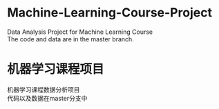 # Machine-Learning-Course-Project
Data Analysis Project for Machine Learning Course<br>
The code and data are in the master branch.

# 机器学习课程项目
机器学习课程数据分析项目<br>
代码以及数据在master分支中
